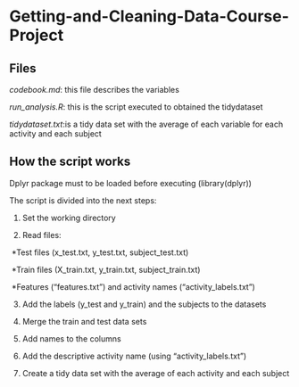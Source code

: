 # Getting-and-Cleaning-Data-Course-Project
## Files

*codebook.md*: this file describes the variables

*run_analysis.R*: this is the script executed to obtained the tidydataset

*tidydataset.txt*:is a tidy data set with the average of each variable for each activity and each subject

## How the script works


Dplyr
package must to be loaded before executing (library(dplyr))

The
script is divided into the next steps:

1. Set the working directory

2. Read files:

 *Test files (x_test.txt, y_test.txt, subject_test.txt)

 *Train files (X_train.txt, y_train.txt, subject_train.txt)

 *Features (“features.txt”) and activity names (“activity_labels.txt”)

3. Add the labels (y_test and y_train) and the subjects to the datasets

4. Merge the train and test data sets

5. Add names to the columns

6. Add the descriptive activity name (using “activity_labels.txt”)

7. Create a tidy data set with the average of each activity and each subject
